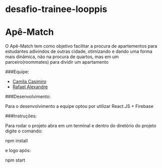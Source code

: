 # desafio-trainee-looppis

<h1> Apê-Match </h1>

<p>O Apê-Match tem como objetivo facilitar a procura de apartementos para estudantes adivindos de outras cidade, otimizando e dando uma forma mais dinâmica, não na procura de quartos, mas em um parceiro(roommates) para dividir um apartamento</p>

###Equipe:
- [Camila Casimiro](https://github.com/camilacasimiro)
- [Rafael Alexandre](https://github.com/R44D)

###Desenvolvimento:

Para o desenvolvimento a equipe optou por utilizar React.JS + Firebase

###Instruções:

Para rodar o projeto abra em um terminal e dentro do diretório do projeto digite o comando:

npm install

e logo após:

npm start
